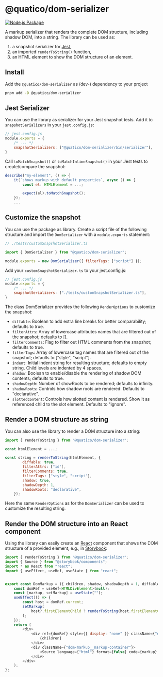 <!--
 ---------------------------------------------------------------------------------------------
   Copyright (c) Quatico Solutions AG. All rights reserved.
   Licensed under the MIT License. See LICENSE in the project root for license information.
 ---------------------------------------------------------------------------------------------
-->

# @quatico/dom-serializer

[![Node.js Package](https://github.com/quatico-solutions/dom-serializer/actions/workflows/npm-publish.yml/badge.svg)](https://github.com/quatico-solutions/dom-serializer/actions/workflows/npm-publish.yml)

A markup serializer that renders the complete DOM structure, including shadow DOM, into a string. The library can be used as:

1. a snapshot serializer for [Jest](https://jestjs.io),
2. an imported `renderToString()` function,
3. an HTML element to show the DOM structure of an element.

## Install

Add the `@quatico/dom-serializer` as (dev-) dependency to your project

```sh
pnpm add -D @quatico/dom-serializer
```

## Jest Serializer

You can use the library as serializer for your Jest snapshot tests.
Add it to `snapshotSerializers` in your `jest.config.js`:

```javascript
// jest.config.js
module.exports = {
    /* ... */
    snapshotSerializers: ["@quatico/dom-serializer/bin/serializer"],
}
```

Call `toMatchSnapshot()` or `toMatchInlineSnapshot()` in your Jest tests to create/compare the snapshot:

```javascript
describe("my-element", () => {
    it(`shows markup with default properties`, async () => {
        const el: HTMLElement = ...;

        expect(el).toMatchSnapshot();
    });
    ...
```

## Customize the snapshot

You can use the package as library. Create a script file of the following structure
and import the `DomSerializer` with a `module.exports` statement:

```javascript
// ./tests/customSnapshotSerializer.ts

import { DomSerializer } from "@quatico/dom-serializer";

module.exports = new DomSerializer({ filterTags: ["script"] });
```

Add your `customSnapshotSerializer.ts` to your jest.config.js:

```javascript
// jest.config.js
module.exports = {
    /* ... */
    snapshotSerializers: ["./tests/customSnapshotSerializer.ts"],
}
```

The class DomSerializer provides the following `RenderOptions` to customize the snapshot:

- `diffable`: Boolean to add extra line breaks for better comparability; defaults to true.
- `filterAttrs`: Array of lowercase attributes names that are filtered out of the snapshot; defaults to [].
- `filterComments`: Flag to filter out HTML comments from the snapshot; defaults to true.
- `filterTags`: Array of lowercase tag names that are filtered out of the snapshot; defaults to ["style", "script"].
- `indent`: Initial indent string for resulting structure; defaults to empty string. Child levels are indented by 4 spaces.
- `shadow`: Boolean to enable/disable the rendering of shadow DOM contents; defaults to true.
- `shadowDepth`: Number of showRoots to be rendered; defaults to infinity.
- `shadowRoots`: Controls how shadow roots are rendered. Defaults to "declarative".
- `slottedContent`: Controls how slotted content is rendered. Show it as referenced child to the slot element. Defaults to "ignore".

## Render a DOM structure as string

You can also use the library to render a DOM structure into a string:

```javascript
import { renderToString } from "@quatico/dom-serializer";

const htmlElement = ...;

const string = renderToString(htmlElement, { 
        diffable: true,
        filterAttrs: ["id"],
        filterComments: true,
        filterTags: ["style", "script"],
        shadow: true,
        shadowDepth: 1,
        shadowRoots: "declarative",
    });
```

Here the same `RenderOptions` as for the `DomSerializer` can be used to customize the resulting string.

## Render the DOM structure into an React component

Using the library can easily create an [React](https://reactjs.org/) component that shows the DOM structure of a provided element, e.g., in [Storybook](https://storybook.js.org/):

```javascript
import { renderToString } from "@quatico/dom-serializer";
import { Source } from "@storybook/components";
import * as React from "react";
import { useEffect, useRef, useState } from "react";


export const DomMarkup = ({ children, shadow, shadowDepth = 1, diffable = false }: any) => {
    const domRef = useRef<HTMLDivElement>(null);
    const [markup, setMarkup] = useState("");
    useEffect(() => {
        const host = domRef.current;
        setMarkup(
            host?.firstElementChild ? renderToString(host.firstElementChild, { diffable, shadow, shadowDepth }) : ""
        );
    });
    return (
        <div>
            <div ref={domRef} style={{ display: "none" }} className={"dom-markup__dom-container"}>
                {children}
            </div>
            <div className={"dom-markup__markup-container"}>
                <Source language={"html"} format={false} code={markup} />
            </div>
        </div>
    );
};
```
